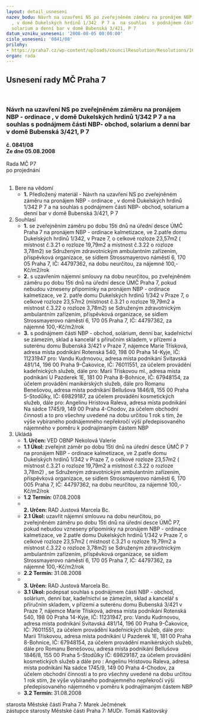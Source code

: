 ```yaml
---
layout: detail_usneseni
nazev_bodu: Návrh na uzavření NS po zveřejněném záměru na pronájem NBP - ordinace
  , v domě Dukelských hrdinů 1/342  P 7 a  na souhlas  s podnájmem části NBP- obchod,
  solarium a denní bar v domě Bubenská 3/421, P 7
datum_vzniku_usneseni: '2008-08-05 00:00:00'
cislo_usneseni: '0841/08'
prilohy:
- https://praha7.cz/wp-content/uploads/councilResolution/Resolutions/16932/30-z%c3%a1pis_khsnp_05-08.doc
organ: rada
---
```

<div id="ucUsn_pList" class="usn">
	<span><h2>Usnesení rady MČ Praha 7 </h2>
<br></span><div class="standBody">
<span><h3>Návrh na uzavření NS po zveřejněném záměru na pronájem NBP - ordinace , v domě Dukelských hrdinů 1/342  P 7 a  na souhlas  s podnájmem části NBP- obchod, solarium a denní bar v domě Bubenská 3/421, P 7</h3></span><div class="center">
		<strong>č. 0841/08</strong><br>
	</div>
<div class="center">
		<strong>Ze dne 05.08.2008</strong><br><br>
	</div>Rada MČ P7<br> po projednání<br><br><ol>
<li>Bere na vědomí<ul><li>
<strong>1.</strong> Předložený materiál - Návrh na uzavření NS po zveřejněném záměru na pronájem NBP - ordinace , v domě Dukelských hrdinů 1/342  P 7 a  na souhlas  s podnájmem části NBP- obchod, solarium a denní bar v domě Bubenská 3/421, P 7</li></ul>
</li>
<li>Souhlasí<ul>
<li>
<strong>1.</strong> se zveřejněním záměru po dobu 15ti dnů na úřední desce ÚMČ Praha 7 na pronájem NBP - ordinace kalmetizace, ve 2.patře domu Dukelských hrdinů 1/342, v Praze 7,  o celkové rozloze 23,57m2 ( místnost č.3.21 o rozloze 19,79m2 a místnost č.3.22 o rozloze 3,78m2) se Sdruženým zdravotnickým ambulantním zařízením, příspěvková organizace, se sídlem Strossmayerovo náměstí 6, 170 05 Praha 7,   IČ: 44797362, na dobu neurčitou, za nájemné 100,-Kč/m2/rok</li>
<li>
<strong>2.</strong> s uzavřením nájemní smlouvy na dobu neurčitou, po zveřejněném záměru po dobu 15ti dnů na úřední desce ÚMČ Praha 7, pokud nebudou vzneseny  připomínky na pronájem  NBP - ordinace kalmetizace, ve 2. patře domu Dukelských hrdinů 1/342 v Praze 7,  o celkové rozloze 23,57m2 (místnost č.3.21 o rozloze 19,79m2 a místnost č.3.22 o rozloze 3,78m2) se Sdruženým zdravotnickým ambulantním zařízením, příspěvková organizace, se sídlem Strossmayerovo náměstí 6, 170 05 Praha 7, IČ: 44797362, za nájemné 100,-Kč/m2/rok </li>
<li>
<strong>3.</strong> s podnájmem části NBP - obchod, solárium, denní bar, kadeřnictví se zámezím, sklad a  kancelář s příručním skladem, v přízemí a suterénu domu Bubenská 3/421 v Praze 7, nájemce Marie Třísková, adresa místa podnikání Rotenská 540, 198 00 Praha 14-Kyje, IČ: 11231947 pro: Vandu Kudrnovou, adresa místa podnikání Svitavská 481/14, 196 00 Praha 9-Čakovice, IČ: 76011551, za účelem provádění  kadeřnických služeb, dále pro: Marii Třískovou ml.,  adresa místa podnikání U Pazderek 1E, 181 00 Praha 8-Bohnice,  IČ: 67948154, za účelem provádění manikérských služeb, dále pro Romanu Benešovou, adresa místa podnikání Bellušova 1846/8, 155 00 Praha 5-Stodůlky, IČ: 69829187, za účelem provádění kosmetických služeb, dále pro: Angelinu Hristova Raleva, adresa místa podnikání Na sádce 1745/9, 149 00 Praha 4-Chodov, za účelem obchodní činnosti a to pro všechny uvedené na dobu určitou 1 rok s tím, že výše vybíraného podnájemného nepřekročí výši předepisovaného nájemného v poměru k podnajímaným částem NBP  </li>
</ul>
</li>
<li>Ukládá<ul>
<li>
<strong>1. Určen: </strong>VED OBNP Nekolová Valerie</li>
<li>
<strong>1.1 Úkol: </strong>zveřejnit záměr po dobu 15ti dnů na úřední desce ÚMČ P 7 na pronájem NBP - ordinace kalmetizace, ve 2.patře domu Dukelských hrdinů 1/342 v Praze 7, o celkové rozloze 23,57m2 ( místnost č.3.21 o rozloze 19,79m2 a místnost č.3.22 o rozloze 3,78m2) , se Sdruženým zdravotnickým ambulantním zařízením, příspěvková organizace, se sídlem Strossmayerovo náměstí 6, 170 005 Praha 7, IČ: 44797362, na dobu neurčitou, za nájemné 100,-Kč/m2/rok</li>
<li>
<strong>1.2 Termín: </strong>07.08.2008</li>
<li>
<strong><br>2. Určen: </strong>RAD Justová Marcela Bc.</li>
<li>
<strong>2.1 Úkol: </strong>uzavřít nájemní smlouvu na dobu neurčitou, po zveřejněném záměru po dobu 15ti dnů na úřední desce ÚMČ P7, pokud nebudou vzneseny  připomínky na pronájem NBP - ordinace kalmetizace, ve 2.patře domu Dukelských hrdinů 1/342 v Praze 7, o celkové rozloze 23,57m2 ( místnost č.3.21 o rozloze 19,79m2 a místnost č.3.22 o rozloze 3,78m2) se Sdruženým zdravotnickým ambulantním zařízením, příspěvková organizace, se sídlem Strossmayerovo náměstí 6, 170 05 Praha 7, IČ: 44797362, za nájemné 100,-Kč/m2/rok </li>
<li>
<strong>2.2 Termín: </strong>31.08.2008</li>
<li>
<strong><br>3. Určen: </strong>RAD Justová Marcela Bc.</li>
<li>
<strong>3.1 Úkol: </strong>podepsat souhlas s podnájmem části NBP - obchod, solárium, denní bar, kadeřnictví se zámezím, sklad a kancelář s příručním skladem, v přízemí a suterénu domu Bubenská 3/421 v Praze 7, nájemce Marie Třísková, adresa místa podnikání Rotenská 540, 198 00 Praha 14-Kyje, IČ: 11231947, pro: Vandu Kudrnovou, adresa místa podnikání Svitavská 481/14, 196 00 Praha 9-Čakovice, IČ: 76011551, za účelem provádění kadeřnických služeb,  dále pro: Marii Třískovou, adresa místa podnikání U Pazderek 1E, 181 00 Praha 8-Bohnice, IČ: 67948154, za účelem provádění manikérských služeb, dále pro Romanu Benešovou, adresa místa podnikání Bellušova 1846/8, 155 00 Praha 5-Stodůlky IČ: 69829187, za účelem provádění kosmetických služeb  a dále pro : Angelinu Hristovou Raleva, adresa místa podnikání Na sádce 1745/9, 149 00 Praha 4-Chodov, za účelem obchodní činnosti a to pro všechny uvedené na dobu určitou 1 rok stím, že výše vybíraného podnajemného nepřekročí výši předepisovaného nájemného v poměru k podnajímaným  částem NBP</li>
<li>
<strong>3.2 Termín: </strong>31.08.2008</li>
</ul>
</li>
</ol>starosta Městské části Praha 7: Marek Ječmének<br>zástupce starosty Městské části Praha 7: MUDr. Tomáš Kaštovský 
</div>
</div>
